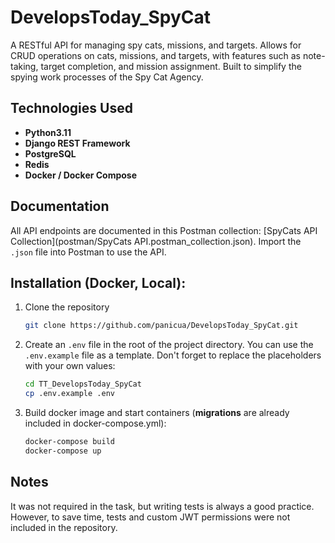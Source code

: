 # DevelopsToday_SpyCat

A RESTful API for managing spy cats, missions, and targets. Allows for CRUD operations on cats, missions, and targets, with features such as note-taking, target completion, and mission assignment. Built to simplify the spying work processes of the Spy Cat Agency.

## Technologies Used

- **Python3.11**
- **Django REST Framework**
- **PostgreSQL**
- **Redis**
- **Docker / Docker Compose**

## Documentation
All API endpoints are documented in this Postman collection:
[SpyCats API Collection](postman/SpyCats API.postman_collection.json).
Import the `.json` file into Postman to use the API.

## Installation (Docker, Local):
1. Clone the repository
    ```bash
    git clone https://github.com/panicua/DevelopsToday_SpyCat.git
    ```

2. Create an `.env` file in the root of the project directory. You can use the `.env.example` file as a template. Don't forget to replace the placeholders with your own values:
   ```sh
   cd TT_DevelopsToday_SpyCat
   cp .env.example .env
   ```

3. Build docker image and start containers (**migrations** are already included in docker-compose.yml):
   ```sh
   docker-compose build
   docker-compose up
   ```
   
## Notes
It was not required in the task, but writing tests is always a good practice. However, to save time, tests and custom JWT permissions were not included in the repository.
